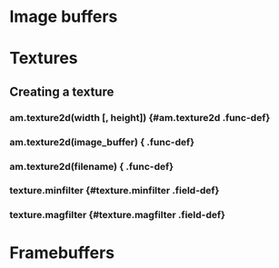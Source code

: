 
# Image buffers

# Textures

## Creating a texture

### am.texture2d(width [, height]) {#am.texture2d .func-def}
### am.texture2d(image_buffer) { .func-def}
### am.texture2d(filename) { .func-def}

### texture.minfilter {#texture.minfilter .field-def}
### texture.magfilter {#texture.magfilter .field-def}

# Framebuffers
